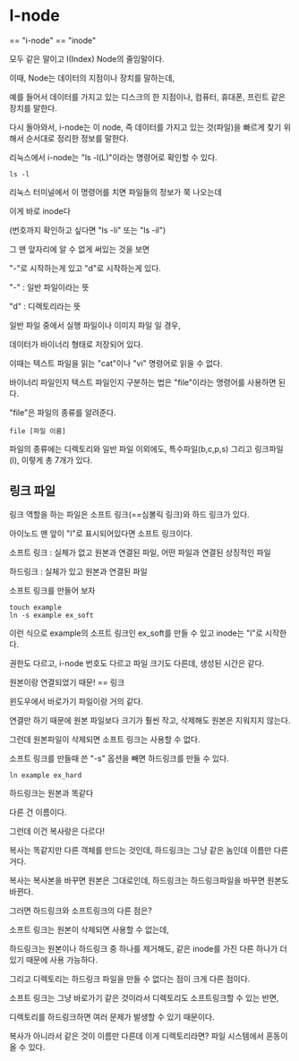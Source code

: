 # I-node

== "i-node" == "inode"

모두 같은 말이고 I(Index) Node의 줄임말이다.

이때, Node는 데이터의 지점이나 장치를 말하는데,

예를 들어서 데이터를 가지고 있는 디스크의 한 지점이나, 컴퓨터, 휴대폰, 프린트 같은 장치를 말한다.

다시 돌아와서, i-node는 이 node, 즉 데이터를 가지고 있는 것(파일)을 빠르게 찾기 위해서 순서대로 정리한 정보를 말한다.

리눅스에서 i-node는 "ls -l(L)"이라는 명령어로 확인할 수 있다.

~~~
ls -l
~~~
리눅스 터미널에서 이 명령어를 치면 파일들의 정보가 쭉 나오는데

이게 바로 inode다

(번호까지 확인하고 싶다면 "ls -li" 또는 "ls -il")


그 맨 앞자리에 알 수 없게 써있는 것을 보면

"-"로 시작하는게 있고 "d"로 시작하는게 있다.

"-" : 일반 파일이라는 뜻

"d" : 디렉토리라는 뜻


일반 파일 중에서 실행 파일이나 이미지 파일 일 경우,

데이터가 바이너리 형태로 저장되어 있다.

이때는 텍스트 파일을 읽는 "cat"이나 "vi" 명령어로 읽을 수 없다.


바이너리 파일인지 텍스트 파일인지 구분하는 법은 "file"이라는 명령어를 사용하면 된다.

"file"은 파일의 종류를 알려준다.

~~~
file [파일 이름]
~~~
파일의 종류에는 디렉토리와 일반 파일 이외에도, 특수파일(b,c,p,s) 그리고 링크파일(l), 이렇게 총 7개가 있다.


## 링크 파일

링크 역할을 하는 파일은 소프트 링크(==심볼릭 링크)와 하드 링크가 있다.

아이노드 맨 앞이 "l"로 표시되어있다면 소프트 링크이다.


소프트 링크 : 실체가 없고 원본과 연결된 파일, 어떤 파일과 연결된 상징적인 파일

하드링크 : 실체가 있고 원본과 연결된 파일


소프트 링크를 만들어 보자

~~~
touch example
ln -s example ex_soft
~~~

이런 식으로 example의 소프트 링크인 ex_soft를 만들 수 있고 inode는 "l"로 시작한다.

권한도 다르고, i-node 번호도 다르고 파일 크기도 다른데, 생성된 시간은 같다.

원본이랑 연결되었기 때문! == 링크


윈도우에서 바로가기 파일이랑 거의 같다.

연결만 하기 때문에 원본 파일보다 크기가 훨씬 작고, 삭제해도 원본은 지워지지 않는다.

그런데 원본파일이 삭제되면 소프트 링크는 사용할 수 없다.


소프트 링크를 만들때 쓴 "-s" 옵션을 빼면 하드링크를 만들 수 있다.

~~~
ln example ex_hard
~~~

하드링크는 원본과 똑같다

다른 건 이름이다.


그런데 이건 복사랑은 다르다!

복사는 똑같지만 다른 객체를 만드는 것인데, 하드링크는 그냥 같은 놈인데 이름만 다른거다.

복사는 복사본을 바꾸면 원본은 그대로인데, 하드링크는 하드링크파일을 바꾸면 원본도 바뀐다.


그러면 하드링크와 소프트링크의 다른 점은?

소프트 링크는 원본이 삭제되면 사용할 수 없는데,

하드링크는 원본이나 하드링크 중 하나를 제거해도, 같은 inode를 가진 다른 하나가 더 있기 때문에 사용 가능하다.


그리고 디렉토리는 하드링크 파일을 만들 수 없다는 점이 크게 다른 점이다.

소프트 링크는 그냥 바로가기 같은 것이라서 디렉토리도 소프트링크할 수 있는 반면,

디렉토리를 하드링크하면 여러 문제가 발생할 수 있기 때문이다.


복사가 아니라서 같은 것이 이름만 다른데 이게 디렉토리라면? 파일 시스템에서 혼동이 올 수 있다.